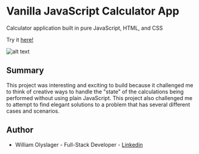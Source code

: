 # Vanilla JavaScript Calculator App

Calculator application built in pure JavaScript, HTML, and CSS 

Try it [here!](https://wolyslager.github.io/calculator-app/)

![alt text](https://github.com/wolyslager/calculator-app/blob/master/screenshot.png?raw=true)

## Summary
This project was interesting and exciting to build because it challenged me to think of creative ways to handle the "state" of the calculations being performed without using plain JavaScript. This project also challenged me to attempt to find elegant solutions to a problem that has several different cases and scenarios. 

## Author 
* William Olyslager - Full-Stack Developer - [Linkedin](https://www.linkedin.com/in/william-olyslager-082151138/)
